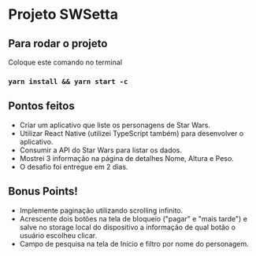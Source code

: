 # Projeto SWSetta

## Para rodar o projeto

Coloque este comando no terminal

### `yarn install && yarn start -c`

## Pontos feitos

- Criar um aplicativo que liste os personagens de Star Wars.
- Utilizar React Native (utilizei TypeScript também) para desenvolver o aplicativo.
- Consumir a API do Star Wars para listar os dados.
- Mostrei 3 informação na página de detalhes Nome, Altura e Peso.
- O desafio foi entregue em 2 dias.

## Bonus Points!

- Implemente paginação utilizando scrolling infinito.
- Acrescente dois botões na tela de bloqueio ("pagar" e "mais tarde") e salve no storage local do dispositivo a informação de qual botão o usuário escolheu clicar.
- Campo de pesquisa na tela de Início e filtro por nome do personagem.